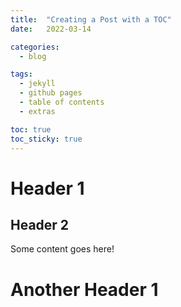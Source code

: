 ```yaml
---
title:  "Creating a Post with a TOC"
date:   2022-03-14

categories: 
  - blog

tags:
  - jekyll
  - github pages
  - table of contents
  - extras

toc: true
toc_sticky: true
---
```


# Header 1

## Header 2

Some content goes here!

# Another Header 1


